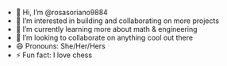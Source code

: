 - 👋 Hi, I’m @rosasoriano9884
- 👀 I’m interested in building and collaborating on more projects
- 🌱 I’m currently learning more about math & engineering
- 💞️ I’m looking to collaborate on anything cool out there
- 😄 Pronouns: She/Her/Hers
- ⚡ Fun fact: I love chess
<!---
rosasoriano9884/rosasoriano9884 is a ✨ special ✨ repository because its `README.md` (this file) appears on your GitHub profile.
You can click the Preview link to take a look at your changes.
--->
